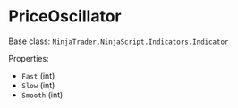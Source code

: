 # PriceOscillator

Base class: `NinjaTrader.NinjaScript.Indicators.Indicator`

Properties:
- `Fast` (int)
- `Slow` (int)
- `Smooth` (int)
